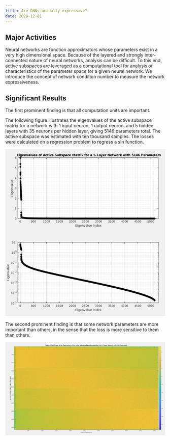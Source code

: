 ```yaml
---
title: Are DNNs actually expressive?
date: 2020-12-01
---
```




<!--more-->

## Major Activities

Neural networks are function approximators whose parameters exist in a very high dimensional space. Because of the layered and strongly inter-connected nature of neural networks, analysis can be difficult. To this end, active subspaces are leveraged as a computational tool for analysis of characteristics of the parameter space for a given neural network. We introduce the concept of network condition number to measure the network expressiveness.

## Significant Results

The first prominent finding is that all computation units are important.

The following figure illustrates the eigenvalues of the active subspace matrix for a network with 1 input neuron, 1 output neuron, and 5 hidden layers with 35 neurons per hidden layer, giving 5146 parameters total. The active subspace was estimated with ten thousand samples. The losses were calculated on a regression problem to regress a sin function.

![The eigenvalues of the active subspace matrix for a network with 5146 parameters and 10000 active subspace samples.](CDSE_eigenvalues.png)

The second prominent finding is that some network parameters are more important than others, in the sense that the loss is more sensitive to them than others. 

![The eigenvectors of the active subspace matrix for a network with 5146 parameters and 10000 active subspace samples.](CDSE_eigenvectors.png)


